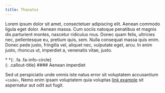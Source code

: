 ```yaml
---
title: Thanatos
---
```


Lorem ipsum dolor sit amet, consectetuer adipiscing elit. Aenean commodo ligula eget dolor. Aenean massa.
Cum sociis natoque penatibus et magnis dis parturient montes, nascetur ridiculus mus.
Donec quam felis, ultricies nec, pellentesque eu, pretium quis, sem.
Nulla consequat massa quis enim. Donec pede justo, fringilla vel, aliquet nec, vulputate eget, arcu.
In enim justo, rhoncus ut, imperdiet a, venenatis vitae, justo.


<div class="callout-block callout-info"><div class="icon-holder">*&nbsp;*{: .fa .fa-info-circle}
</div><div class="content">
{: .callout-title}
#### Aenean imperdiet

Sed ut perspiciatis unde omnis iste natus error sit voluptatem accusantium `<code>`,
Nemo enim ipsam voluptatem quia voluptas [link example](#) sit aspernatur aut odit aut fugit.

</div></div>
